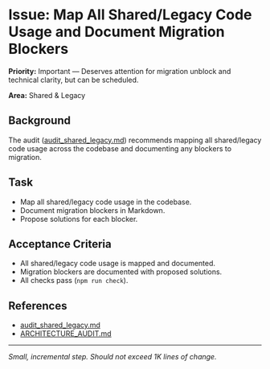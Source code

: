 # Issue: Map All Shared/Legacy Code Usage and Document Migration Blockers

**Priority:** Important — Deserves attention for migration unblock and technical clarity, but can be scheduled.

**Area:** Shared & Legacy

## Background
The audit ([audit_shared_legacy.md](../audit_shared_legacy.md)) recommends mapping all shared/legacy code usage across the codebase and documenting any blockers to migration.

## Task
- Map all shared/legacy code usage in the codebase.
- Document migration blockers in Markdown.
- Propose solutions for each blocker.

## Acceptance Criteria
- All shared/legacy code usage is mapped and documented.
- Migration blockers are documented with proposed solutions.
- All checks pass (`npm run check`).

## References
- [audit_shared_legacy.md](../audit_shared_legacy.md)
- [ARCHITECTURE_AUDIT.md](../ARCHITECTURE_AUDIT.md)

---
_Small, incremental step. Should not exceed 1K lines of change._
